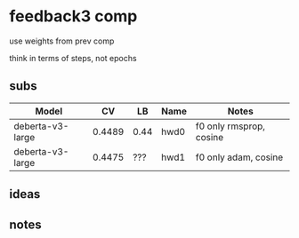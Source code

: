 # feedback3 comp

use weights from prev comp

think in terms of steps, not epochs

## subs

| Model | CV | LB | Name | Notes |
|---- | -----| --- | --- | --- |
| deberta-v3-large | 0.4489 | 0.44 | hwd0 | f0 only rmsprop, cosine |
| deberta-v3-large | 0.4475 | ??? | hwd1 | f0 only adam, cosine |

## ideas


## notes
